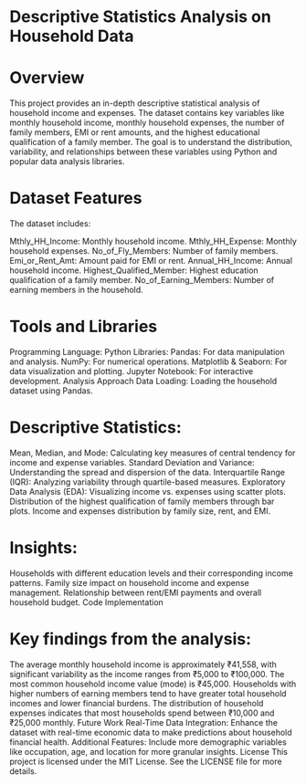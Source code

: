 # Descriptive Statistics Analysis on Household Data
# Overview
This project provides an in-depth descriptive statistical analysis of household income and expenses. The dataset contains key variables like monthly household income, monthly household expenses, the number of family members, EMI or rent amounts, and the highest educational qualification of a family member. The goal is to understand the distribution, variability, and relationships between these variables using Python and popular data analysis libraries.

# Dataset Features
The dataset includes:

Mthly_HH_Income: Monthly household income.
Mthly_HH_Expense: Monthly household expenses.
No_of_Fly_Members: Number of family members.
Emi_or_Rent_Amt: Amount paid for EMI or rent.
Annual_HH_Income: Annual household income.
Highest_Qualified_Member: Highest education qualification of a family member.
No_of_Earning_Members: Number of earning members in the household.

# Tools and Libraries
Programming Language: Python
Libraries:
Pandas: For data manipulation and analysis.
NumPy: For numerical operations.
Matplotlib & Seaborn: For data visualization and plotting.
Jupyter Notebook: For interactive development.
Analysis Approach
Data Loading: Loading the household dataset using Pandas.

# Descriptive Statistics:
Mean, Median, and Mode: Calculating key measures of central tendency for income and expense variables.
Standard Deviation and Variance: Understanding the spread and dispersion of the data.
Interquartile Range (IQR): Analyzing variability through quartile-based measures.
Exploratory Data Analysis (EDA):
Visualizing income vs. expenses using scatter plots.
Distribution of the highest qualification of family members through bar plots.
Income and expenses distribution by family size, rent, and EMI.

# Insights:
Households with different education levels and their corresponding income patterns.
Family size impact on household income and expense management.
Relationship between rent/EMI payments and overall household budget.
Code Implementation

# Key findings from the analysis:

The average monthly household income is approximately ₹41,558, with significant variability as the income ranges from ₹5,000 to ₹100,000.
The most common household income value (mode) is ₹45,000.
Households with higher numbers of earning members tend to have greater total household incomes and lower financial burdens.
The distribution of household expenses indicates that most households spend between ₹10,000 and ₹25,000 monthly.
Future Work
Real-Time Data Integration: Enhance the dataset with real-time economic data to make predictions about household financial health.
Additional Features: Include more demographic variables like occupation, age, and location for more granular insights.
License
This project is licensed under the MIT License. See the LICENSE file for more details.
